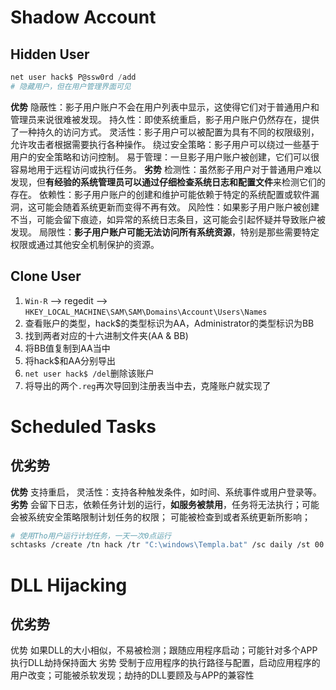 # Shadow Account
## Hidden User
```powershell
net user hack$ P@ssw0rd /add
# 隐藏用户，但在用户管理界面可见
```
**优势**
隐蔽性：影子用户账户不会在用户列表中显示，这使得它们对于普通用户和管理员来说很难被发现。
持久性：即使系统重启，影子用户账户仍然存在，提供了一种持久的访问方式。
灵活性：影子用户可以被配置为具有不同的权限级别，允许攻击者根据需要执行各种操作。
绕过安全策略：影子用户可以绕过一些基于用户的安全策略和访问控制。
易于管理：一旦影子用户账户被创建，它们可以很容易地用于远程访问或执行任务。
**劣势**
检测性：虽然影子用户对于普通用户难以发现，但**有经验的系统管理员可以通过仔细检查系统日志和配置文件**来检测它们的存在。
依赖性：影子用户账户的创建和维护可能依赖于特定的系统配置或软件漏洞，这可能会随着系统更新而变得不再有效。
风险性：如果影子用户账户被创建不当，可能会留下痕迹，如异常的系统日志条目，这可能会引起怀疑并导致账户被发现。
局限性：**影子用户账户可能无法访问所有系统资源**，特别是那些需要特定权限或通过其他安全机制保护的资源。

## Clone User
1. `Win-R` --> regedit --> `HKEY_LOCAL_MACHINE\SAM\SAM\Domains\Account\Users\Names`
2. 查看账户的类型，hack$的类型标识为AA，Administrator的类型标识为BB
3. 找到两者对应的十六进制文件夹(AA & BB)
4. 将BB值复制到AA当中
5. 将hack$和AA分别导出
6. `net user hack$ /del`删除该账户
7. 将导出的两个`.reg`再次导回到注册表当中去，克隆账户就实现了
# Scheduled Tasks
## 优劣势
**优势**
支持重启， 灵活性：支持各种触发条件，如时间、系统事件或用户登录等。
**劣势**
会留下日志，依赖任务计划的运行，**如服务被禁用**，任务将无法执行；可能会被系统安全策略限制计划任务的权限；
可能被检查到或者系统更新所影响；
```bash
# 使用Tho用户运行计划任务，一天一次0点运行
schtasks /create /tn hack /tr "C:\windows\Templa.bat" /sc daily /st 00:00 /ru "Tho"
```

# DLL Hijacking
## 优劣势
优势
如果DLL的大小相似，不易被检测；跟随应用程序启动；可能针对多个APP执行DLL劫持保持面大
劣势
受制于应用程序的执行路径与配置，启动应用程序的用户改变；可能被杀软发现；劫持的DLL要顾及与APP的兼容性
